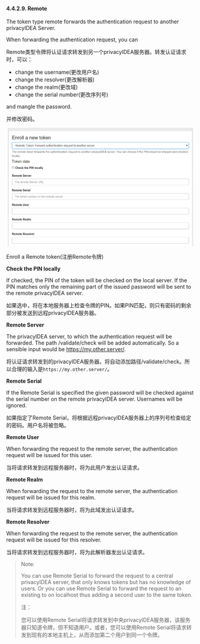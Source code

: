 #### 4.4.2.9. Remote

The token type remote forwards the authentication request to another privacyIDEA Server.

When forwarding the authentication request, you can

Remote类型令牌将认证请求转发到另一个privacyIDEA服务器。转发认证请求时，可以：

* change the username(更改用户名)
* change the resolver(更改解析器)
* change the realm(更改域)
* change the serial number(更改序列号)

and mangle the password.

并修改密码。

![enroll_remote](../Contents/enroll_remote.png)

Enroll a Remote token(注册Remote令牌)

**Check the PIN locally**

If checked, the PIN of the token will be checked on the local server. If the PIN matches only the remaining part of the issued password will be sent to the remote privacyIDEA server.

如果选中，将在本地服务器上检查令牌的PIN。如果PIN匹配，则只有密码的剩余部分被发送到远程privacyIDEA服务器。

**Remote Server**

The privacyIDEA server, to which the authentication request will be forwarded. The path /validate/check will be added automatically. So a sensible input would be https://my.other.server/.

将认证请求转发到的privacyIDEA服务器。将自动添加路径/validate/check。所以合理的输入是`https://my.other.server/`。

**Remote Serial**

If the Remote Serial is specified the given password will be checked against the serial number on the remote privacyIDEA server. Usernames will be ignored.

如果指定了Remote Serial，将根据远程privacyIDEA服务器上的序列号检查给定的密码。用户名将被忽略。

**Remote User**

When forwarding the request to the remote server, the authentication request will be issued for this user.

当将请求转发到远程服务器时，将为此用户发出认证请求。

**Remote Realm**

When forwarding the request to the remote server, the authentication request will be issued for this realm.

当将请求转发到远程服务器时，将为此域发出认证请求。

**Remote Resolver**

When forwarding the request to the remote server, the authentication request will be issued for this resolver.

当将请求转发到远程服务器时，将为此解析器发出认证请求。

> Note:
> 
> You can use Remote Serial to forward the request to a central privacyIDEA server, that only knows tokens but has no knowledge of users. Or you can use Remote Serial to forward the request to an existing to on localhost thus adding a second user to the same token.
> 
> 注：
> 
> 您可以使用Remote Serial将请求转发到中央privacyIDEA服务器，该服务器只知道令牌，但不知道用户。或者，您可以使用Remote Serial将请求转发到现有的本地主机上，从而添加第二个用户到同一个令牌。